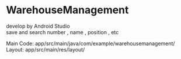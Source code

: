 # WarehouseManagement
develop by Android Studio<br>
save and search number , name , position , etc

Main Code: app/src/main/java/com/example/warehousemanagement/<br>
Layout: app/src/main/res/layout/
